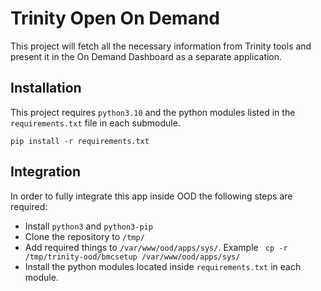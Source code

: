 # Trinity Open On Demand

This project will fetch all the necessary information from Trinity tools and present it in the On Demand Dashboard as a separate application.

## Installation
This project requires `python3.10` and the python modules listed in the `requirements.txt` file in each submodule.
```
pip install -r requirements.txt
```

## Integration
In order to fully integrate this app inside OOD the following steps are required:
- Install `python3` and `python3-pip`
- Clone the repository to `/tmp/`
- Add required things to `/var/www/ood/apps/sys/`. Example ` cp -r /tmp/trinity-ood/bmcsetup /var/www/ood/apps/sys/`
- Install the python modules located inside `requirements.txt` in each module.
